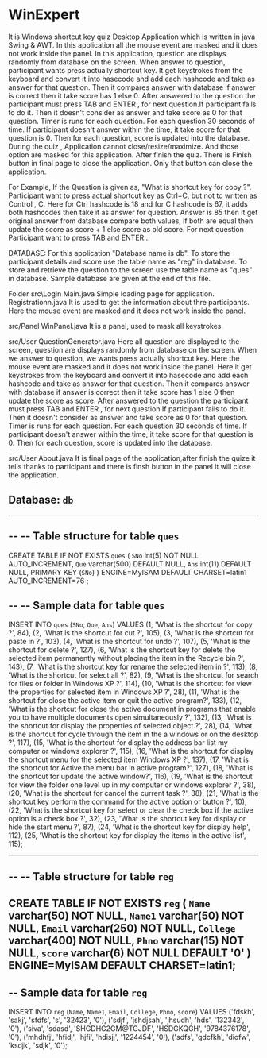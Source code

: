 # WinExpert

It is Windows shortcut key quiz Desktop Application which is written in java Swing & AWT.
In this application all the mouse event are masked and it does not work inside the panel.
 In this application, question are displays randomly from database on the screen. When answer to question, participant wants press actually shortcut key.
 It get keystrokes from the keyboard and convert it into hasecode and add each hashcode and take as answer for that question. Then it compares answer with database if answer is correct then it take score has 1 else 0.
 After answered to the question the participant must press TAB and  ENTER , for next question.If participant fails to do it. Then it doesn't consider as answer and take score as 0 for that question.
 Timer is runs for each question. For each question 30 seconds of time. If participant doesn't answer within the time, it take score for that question is 0. 
 Then for each question, score is updated into the database.
During the quiz , Application cannot close/resize/maximize. And those option are masked for this application.
After finish the quiz. There is Finish button in final page to close the application. Only that button can close the application.

For Example,
 If the Question is given as, "What is shortcut key for copy ?". Participant want to press actual shortcut key as Ctrl+C, but not to written as Control , C. 
 Here for Ctrl hashcode is 18 and for C hashcode is 67, it adds both hashcodes then take it as answer for question. 
 Answer is 85 then it get original answer from database compare both values, if both are equal then update the score as score + 1 else score as old score.
 For next question Participant want to press TAB and ENTER...

DATABASE:
For this application "Database name is db".
To store the participant details and score use the table name as "reg" in database.
To store and retrieve the question to the screen use the table name as "ques" in database.
Sample database are given at the end of this file.

Folder
src\Login 
    Main.java 
      Simple loading page for application.
    Registrationn.java
      It is used to get the information about thre participants.
      Here the mouse event are masked and it does not work inside the panel.

src/Panel
    WinPanel.java
      It is a panel, used to mask all keystrokes.
 
 src/User
    QuestionGenerator.java
      Here all question are displayed to the screen, question are displays randomly from database on the screen. When we answer to question, we wants press actually shortcut key.
      Here the mouse event are masked and it does not work inside the panel.
      Here it get keystrokes from the keyboard and convert it into hasecode and add each hashcode and take as answer for that question.
      Then it compares answer with database if answer is correct then it take score has 1 else 0 then update the score as score.
       After answered to the question the participant must press TAB and  ENTER , for next question.If participant fails to do it. Then it doesn't consider as answer and take score as 0 for that question.
 Timer is runs for each question. For each question 30 seconds of time. If participant doesn't answer within the time, it take score for that question is 0. 
 Then for each question, score is updated into the database.
 
 src/User
    About.java
    It is final page of the application,after finish the quize it tells thanks to participant and there is finsh button in the panel it will close the application. 
      

Database: `db`
--

-- --------------------------------------------------------

--
-- Table structure for table `ques`
--

CREATE TABLE IF NOT EXISTS `ques` (
  `SNo` int(5) NOT NULL AUTO_INCREMENT,
  `Que` varchar(500) DEFAULT NULL,
  `Ans` int(11) DEFAULT NULL,
  PRIMARY KEY (`SNo`)
) ENGINE=MyISAM  DEFAULT CHARSET=latin1 AUTO_INCREMENT=76 ;

--
-- Sample data for table `ques`
--

INSERT INTO `ques` (`SNo`, `Que`, `Ans`) VALUES
(1, 'What is the shortcut for copy ?', 84),
(2, 'What is the shortcut for cut ?', 105),
(3, 'What is the shortcut for paste in ?', 103),
(4, 'What is the shortcut for undo ?', 107),
(5, 'What is the shortcut for delete ?', 127),
(6, 'What is the shortcut key for delete the selected item permanently without placing the item in the Recycle bin ?', 143),
(7, 'What is the shortcut key for rename the selected item in ?', 113),
(8, 'What is the shortcut for select all ?', 82),
(9, 'What is the shortcut for search for files or folder in Windows XP ?', 114),
(10, 'What is the shortcut for view the properties for selected item in Windows XP ?', 28),
(11, 'What is the shortcut for close the active item or quit the active program?', 133),
(12, 'What is the shortcut for close the active document in programs that enable you to have multiple documents open simultaneously ?', 132),
(13, 'What is the shortcut for display the properties of selected object ?', 28),
(14, 'What is the shortcut for cycle through the item in the a windows or on the desktop ?', 117),
(15, 'What is the shortcut for display the address bar list my computer or windows explorer ?', 115),
(16, 'What is the shortcut for display the shortcut menu for the selected item Windows XP ?', 137),
(17, 'What is the shortcut for Active the menu bar in active program?', 127),
(18, 'What is the shortcut for update the active window?', 116),
(19, 'What is the shortcut for view the folder one level up in my computer or windows explorer ?', 38),
(20, 'What is the shortcut for cancel the current task ?', 38),
(21, 'What is the shortcut key perform the command for the active option or button ?', 10),
(22, 'What is the shortcut key for select or clear the check box if the active option is a check box ?', 32),
(23, 'What is the shortcut key for display or hide the start menu ?', 87),
(24, 'What is the shortcut key for display help', 112),
(25, 'What is the shortcut key for display the items in the active list', 115);

-- --------------------------------------------------------

--
-- Table structure for table `reg`
--

CREATE TABLE IF NOT EXISTS `reg` (
  `Name` varchar(50) NOT NULL,
  `Name1` varchar(50) NOT NULL,
  `Email` varchar(250) NOT NULL,
  `College` varchar(400) NOT NULL,
  `Phno` varchar(15) NOT NULL,
  `score` varchar(6) NOT NULL DEFAULT '0'
) ENGINE=MyISAM DEFAULT CHARSET=latin1;
--
-- Sample data for table `reg`
--

INSERT INTO `reg` (`Name`, `Name1`, `Email`, `College`, `Phno`, `score`) VALUES
('fdskh', 'sakj', 'sfdfs', 's', '32423', '0'),
('sdjf', 'jshdjsah', 'jhsudh', 'hds', '132342', '0'),
('siva', 'sdasd', 'SHGDHG2GM@TGJDF', 'HSDGKQGH', '9784376178', '0'),
('mhdhfj', 'hfidj', 'hjfi', 'hdisjj', '1224454', '0'),
('sdfs', 'gdcfkh', 'diofw', 'ksdjk', 'sdjk', '0');
      
